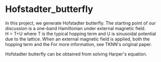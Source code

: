 # Hofstadter_butterfly

In this project, we generate Hofstadter butterfly. The starting point of our discussion is a one-band Hamiltonian under external magnetic field.  
H = T+U
where T is the typical hopping term and U is sinusoidal potential due to the lattice. When an external magnetic field is applied, both the hopping term and the For more information, see TKNN's original paper.

Hofstadter butterfly can be obtained from solving Harper's equation. 

